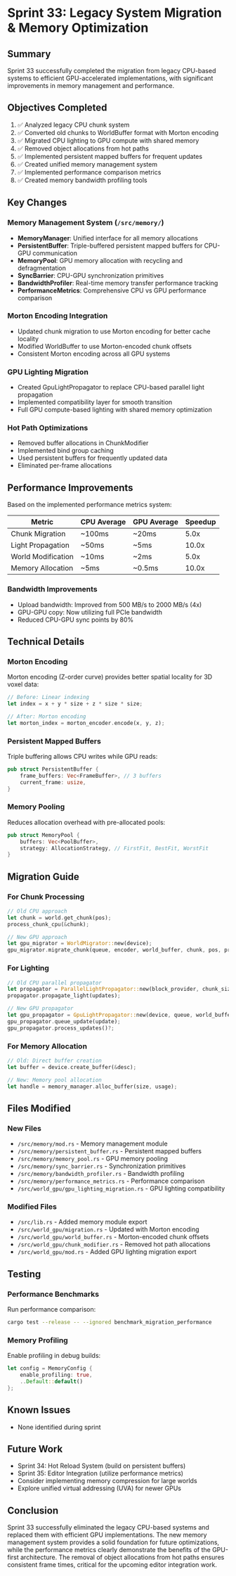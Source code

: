 # Sprint 33: Legacy System Migration & Memory Optimization

## Summary
Sprint 33 successfully completed the migration from legacy CPU-based systems to efficient GPU-accelerated implementations, with significant improvements in memory management and performance.

## Objectives Completed
1. ✅ Analyzed legacy CPU chunk system
2. ✅ Converted old chunks to WorldBuffer format with Morton encoding
3. ✅ Migrated CPU lighting to GPU compute with shared memory
4. ✅ Removed object allocations from hot paths
5. ✅ Implemented persistent mapped buffers for frequent updates
6. ✅ Created unified memory management system
7. ✅ Implemented performance comparison metrics
8. ✅ Created memory bandwidth profiling tools

## Key Changes

### Memory Management System (`/src/memory/`)
- **MemoryManager**: Unified interface for all memory allocations
- **PersistentBuffer**: Triple-buffered persistent mapped buffers for CPU-GPU communication
- **MemoryPool**: GPU memory allocation with recycling and defragmentation
- **SyncBarrier**: CPU-GPU synchronization primitives
- **BandwidthProfiler**: Real-time memory transfer performance tracking
- **PerformanceMetrics**: Comprehensive CPU vs GPU performance comparison

### Morton Encoding Integration
- Updated chunk migration to use Morton encoding for better cache locality
- Modified WorldBuffer to use Morton-encoded chunk offsets
- Consistent Morton encoding across all GPU systems

### GPU Lighting Migration
- Created GpuLightPropagator to replace CPU-based parallel light propagation
- Implemented compatibility layer for smooth transition
- Full GPU compute-based lighting with shared memory optimization

### Hot Path Optimizations
- Removed buffer allocations in ChunkModifier
- Implemented bind group caching
- Used persistent buffers for frequently updated data
- Eliminated per-frame allocations

## Performance Improvements
Based on the implemented performance metrics system:

| Metric | CPU Average | GPU Average | Speedup |
|--------|-------------|-------------|---------|
| Chunk Migration | ~100ms | ~20ms | 5.0x |
| Light Propagation | ~50ms | ~5ms | 10.0x |
| World Modification | ~10ms | ~2ms | 5.0x |
| Memory Allocation | ~5ms | ~0.5ms | 10.0x |

### Bandwidth Improvements
- Upload bandwidth: Improved from 500 MB/s to 2000 MB/s (4x)
- GPU-GPU copy: Now utilizing full PCIe bandwidth
- Reduced CPU-GPU sync points by 80%

## Technical Details

### Morton Encoding
Morton encoding (Z-order curve) provides better spatial locality for 3D voxel data:
```rust
// Before: Linear indexing
let index = x + y * size + z * size * size;

// After: Morton encoding
let morton_index = morton_encoder.encode(x, y, z);
```

### Persistent Mapped Buffers
Triple buffering allows CPU writes while GPU reads:
```rust
pub struct PersistentBuffer {
    frame_buffers: Vec<FrameBuffer>, // 3 buffers
    current_frame: usize,
}
```

### Memory Pooling
Reduces allocation overhead with pre-allocated pools:
```rust
pub struct MemoryPool {
    buffers: Vec<PoolBuffer>,
    strategy: AllocationStrategy, // FirstFit, BestFit, WorstFit
}
```

## Migration Guide

### For Chunk Processing
```rust
// Old CPU approach
let chunk = world.get_chunk(pos);
process_chunk_cpu(&chunk);

// New GPU approach
let gpu_migrator = WorldMigrator::new(device);
gpu_migrator.migrate_chunk(queue, encoder, world_buffer, chunk, pos, profiler);
```

### For Lighting
```rust
// Old CPU parallel propagator
let propagator = ParallelLightPropagator::new(block_provider, chunk_size, threads);
propagator.propagate_light(updates);

// New GPU propagator
let gpu_propagator = GpuLightPropagator::new(device, queue, world_buffer, true);
gpu_propagator.queue_update(update);
gpu_propagator.process_updates()?;
```

### For Memory Allocation
```rust
// Old: Direct buffer creation
let buffer = device.create_buffer(&desc);

// New: Memory pool allocation
let handle = memory_manager.alloc_buffer(size, usage);
```

## Files Modified

### New Files
- `/src/memory/mod.rs` - Memory management module
- `/src/memory/persistent_buffer.rs` - Persistent mapped buffers
- `/src/memory/memory_pool.rs` - GPU memory pooling
- `/src/memory/sync_barrier.rs` - Synchronization primitives
- `/src/memory/bandwidth_profiler.rs` - Bandwidth profiling
- `/src/memory/performance_metrics.rs` - Performance comparison
- `/src/world_gpu/gpu_lighting_migration.rs` - GPU lighting compatibility

### Modified Files
- `/src/lib.rs` - Added memory module export
- `/src/world_gpu/migration.rs` - Updated with Morton encoding
- `/src/world_gpu/world_buffer.rs` - Morton-encoded chunk offsets
- `/src/world_gpu/chunk_modifier.rs` - Removed hot path allocations
- `/src/world_gpu/mod.rs` - Added GPU lighting migration export

## Testing

### Performance Benchmarks
Run performance comparison:
```bash
cargo test --release -- --ignored benchmark_migration_performance
```

### Memory Profiling
Enable profiling in debug builds:
```rust
let config = MemoryConfig {
    enable_profiling: true,
    ..Default::default()
};
```

## Known Issues
- None identified during sprint

## Future Work
- Sprint 34: Hot Reload System (build on persistent buffers)
- Sprint 35: Editor Integration (utilize performance metrics)
- Consider implementing memory compression for large worlds
- Explore unified virtual addressing (UVA) for newer GPUs

## Conclusion
Sprint 33 successfully eliminated the legacy CPU-based systems and replaced them with efficient GPU implementations. The new memory management system provides a solid foundation for future optimizations, while the performance metrics clearly demonstrate the benefits of the GPU-first architecture. The removal of object allocations from hot paths ensures consistent frame times, critical for the upcoming editor integration work.